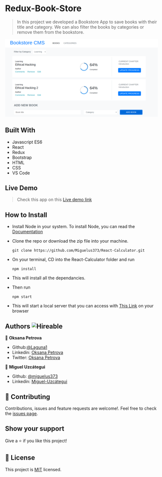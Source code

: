 # Redux-Book-Store

> In this project we developed a Bookstore App to save books with their title and category. We can also filter the books by categories or remove them from the bookstore.

![screenshot](./src/assets/screenshot.png)

## Built With

- Javascript ES6
- React
- Redux
- Bootstrap
- HTML
- CSS
- VS Code

## Live Demo

> Check this app on this [Live demo link](http://redux-bookstore-373.herokuapp.com/)

## How to Install

- Install Node in your system. To install Node, you can read the [Documentation](https://nodejs.org/en/download/package-manager/)
- Clone the repo or download the zip file into your machine. 
    ``` 
   git clone https://github.com/Miguelus373/React-Calculator.git
    ``` 
- On your terminal, CD into the React-Calculator folder and run
    ``` 
   npm install
    ``` 
- This will install all the dependancies.

- Then run 
    ``` 
   npm start
    ``` 
- This will start a local server that you can access with [This Link](http://localhost:3000/) on your browser

## Authors  ![Hireable](https://img.shields.io/badge/HIREABLE-YES-yellowgreen&?style=for-the-badge)

👤 **Oksana Petrova**

- Github:[@Laguna1](https://github.com/Laguna1)
- Linkedin: [Oksana Petrova](https://www.linkedin.com/in/oksana-petrova/)
- Twitter: [Oksana Petrova](https://twitter.com/OksanaP48303303) 

👤 **Miguel Uzcátegui**

- Github: [@miguelus373](https://github.com/miguelus373)
- Linkedin: [Miguel-Uzcátegui](https://www.linkedin.com/in/miguelus/)


## 🤝 Contributing

Contributions, issues and feature requests are welcome!. Feel free to check the [issues page](https://github.com/Miguelus373/Redux-Book-Store/issues).

## Show your support

Give a ⭐️ if you like this project!

## 📝 License
This project is [MIT](https://github.com/Miguelus373/Redux-Book-Store/blob/develop/LICENSE) licensed.